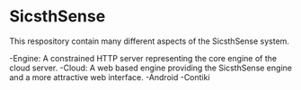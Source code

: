 SicsthSense
===========

This respository contain many different aspects of the SicsthSense system.

-Engine: A constrained HTTP server representing the core engine of the cloud server.
-Cloud: A web based engine providing the SicsthSense engine and a more attractive web interface.
-Android
-Contiki

